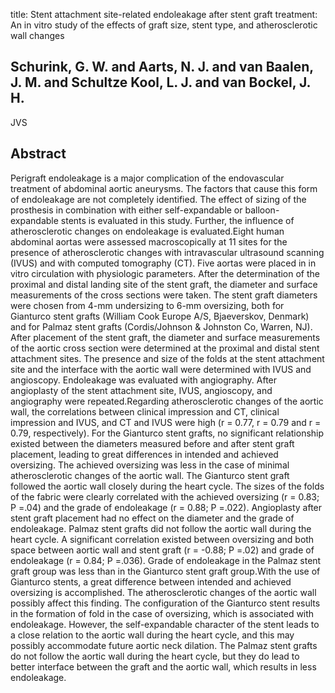 title: Stent attachment site-related endoleakage after stent graft treatment: An in vitro study of the effects of graft size, stent type, and atherosclerotic wall changes

## Schurink, G. W. and Aarts, N. J. and van Baalen, J. M. and Schultze Kool, L. J. and van Bockel, J. H.
JVS


## Abstract
Perigraft endoleakage is a major complication of the endovascular treatment of abdominal aortic aneurysms. The factors that cause this form of endoleakage are not completely identified. The effect of sizing of the prosthesis in combination with either self-expandable or balloon-expandable stents is evaluated in this study. Further, the influence of atherosclerotic changes on endoleakage is evaluated.Eight human abdominal aortas were assessed macroscopically at 11 sites for the presence of atherosclerotic changes with intravascular ultrasound scanning (IVUS) and with computed tomography (CT). Five aortas were placed in in vitro circulation with physiologic parameters. After the determination of the proximal and distal landing site of the stent graft, the diameter and surface measurements of the cross sections were taken. The stent graft diameters were chosen from 4-mm undersizing to 6-mm oversizing, both for Gianturco stent grafts (William Cook Europe A/S, Bjaeverskov, Denmark) and for Palmaz stent grafts (Cordis/Johnson & Johnston Co, Warren, NJ). After placement of the stent graft, the diameter and surface measurements of the aortic cross section were determined at the proximal and distal stent attachment sites. The presence and size of the folds at the stent attachment site and the interface with the aortic wall were determined with IVUS and angioscopy. Endoleakage was evaluated with angiography. After angioplasty of the stent attachment site, IVUS, angioscopy, and angiography were repeated.Regarding atherosclerotic changes of the aortic wall, the correlations between clinical impression and CT, clinical impression and IVUS, and CT and IVUS were high (r = 0.77, r = 0.79 and r = 0.79, respectively). For the Gianturco stent grafts, no significant relationship existed between the diameters measured before and after stent graft placement, leading to great differences in intended and achieved oversizing. The achieved oversizing was less in the case of minimal atherosclerotic changes of the aortic wall. The Gianturco stent graft followed the aortic wall closely during the heart cycle. The sizes of the folds of the fabric were clearly correlated with the achieved oversizing (r = 0.83; P =.04) and the grade of endoleakage (r = 0.88; P =.022). Angioplasty after stent graft placement had no effect on the diameter and the grade of endoleakage. Palmaz stent grafts did not follow the aortic wall during the heart cycle. A significant correlation existed between oversizing and both space between aortic wall and stent graft (r = -0.88; P =.02) and grade of endoleakage (r = 0.84; P =.036). Grade of endoleakage in the Palmaz stent graft group was less than in the Gianturco stent graft group.With the use of Gianturco stents, a great difference between intended and achieved oversizing is accomplished. The atherosclerotic changes of the aortic wall possibly affect this finding. The configuration of the Gianturco stent results in the formation of fold in the case of oversizing, which is associated with endoleakage. However, the self-expandable character of the stent leads to a close relation to the aortic wall during the heart cycle, and this may possibly accommodate future aortic neck dilation. The Palmaz stent grafts do not follow the aortic wall during the heart cycle, but they do lead to better interface between the graft and the aortic wall, which results in less endoleakage.

